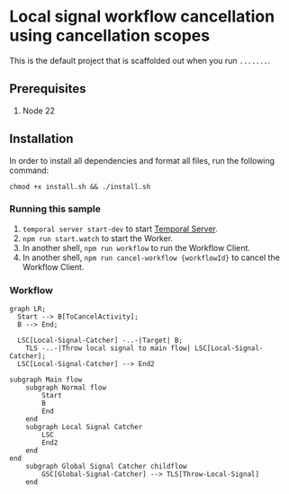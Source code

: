 # Local signal workflow cancellation using cancellation scopes

This is the default project that is scaffolded out when you run `.......`.

## Prerequisites

1. Node 22

## Installation

In order to install all dependencies and format all files, run the following command:

```shell
chmod +x install.sh && ./install.sh
```

### Running this sample

1. `temporal server start-dev` to start [Temporal Server](https://github.com/temporalio/cli/#installation).
2. `npm run start.watch` to start the Worker.
3. In another shell, `npm run workflow` to run the Workflow Client.
4. In another shell, `npm run cancel-workflow {workflowId}` to cancel the Workflow Client.

### Workflow

```mermaid
graph LR;
  Start --> B[ToCancelActivity];
  B --> End;
  
  LSC[Local-Signal-Catcher] -..-|Target| B;
    TLS -..-|Throw local signal to main flow| LSC[Local-Signal-Catcher];
  LSC[Local-Signal-Catcher] --> End2

subgraph Main flow
    subgraph Normal flow
        Start
        B
        End
    end
    subgraph Local Signal Catcher
        LSC
        End2
    end
end
    subgraph Global Signal Catcher childflow
        GSC[Global-Signal-Catcher] --> TLS[Throw-Local-Signal]
    end
```
